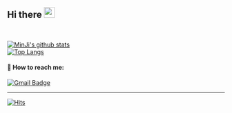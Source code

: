 ## Hi there <img src="https://github.com/dl0312/dl0312/blob/master/hi.gif?raw=true" width="25px">
<br/>

 [![MinJi's github stats](https://github-readme-stats.vercel.app/api?username=mjkim103301)](https://github.com/anuraghazra/github-readme-stats)<br/>
 [![Top Langs](https://github-readme-stats.vercel.app/api/top-langs/?username=mjkim103301)](https://github.com/anuraghazra/github-readme-stats)
 
#### 📧 How to reach me:
  [![Gmail Badge](https://img.shields.io/badge/Gmail-d14836?style=flat-square&logo=Gmail&logoColor=white&link=mailto:snugyun01@gmail.com)](mailto:mjkim103301@gmail.com)
<hr/>
	
  [![Hits](https://hits.seeyoufarm.com/api/count/incr/badge.svg?url=https%3A%2F%2Fgithub.com%2Fzzsza)](https://hits.seeyoufarm.com) 
	



	
   
   
<!--
**mjkim103301/mjkim103301** is a ✨ _special_ ✨ repository because its `README.md` (this file) appears on your GitHub profile.

Here are some ideas to get you started:

- 🔭 I’m currently working on ...
- 🌱 I’m currently learning ...
- 👯 I’m looking to collaborate on ...
- 🤔 I’m looking for help with ...
- 💬 Ask me about ...
- 📫 How to reach me: ...
- 😄 Pronouns: ...
- ⚡ Fun fact: ...
-->
